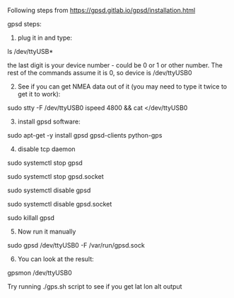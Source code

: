 Following steps from https://gpsd.gitlab.io/gpsd/installation.html

gpsd steps:

1. plug it in and type:

ls /dev/ttyUSB*

the last digit is your device number - could be 0 or 1 or other number.  The rest of the commands assume it is 0, so device is /dev/ttyUSB0

2. See if you can get NMEA data out of it (you may need to type it twice to get it to work):

sudo stty -F /dev/ttyUSB0 ispeed 4800 && cat </dev/ttyUSB0

3. install gpsd software:

sudo apt-get -y install gpsd gpsd-clients python-gps

4. disable tcp daemon

sudo systemctl stop gpsd

sudo systemctl stop gpsd.socket

sudo systemctl disable gpsd

sudo systemctl disable gpsd.socket

sudo killall gpsd

5. Now run it manually

sudo gpsd /dev/ttyUSB0 -F /var/run/gpsd.sock

6. You can look at the result:

gpsmon /dev/ttyUSB0

Try running ./gps.sh script to see if you get lat lon alt output
